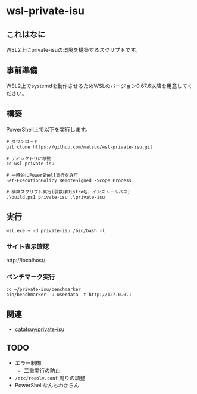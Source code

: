 # wsl-private-isu

## これはなに

WSL2上にprivate-isuの環境を構築するスクリプトです。

## 事前準備

WSL2上でsystemdを動作させるためWSLのバージョン0.67.6以降を用意してください。

## 構築

PowerShell上で以下を実行します。

```
# ダウンロード
git clone https://github.com/matsuu/wsl-private-isu.git

# ディレクトリに移動
cd wsl-private-isu

# 一時的にPowerShell実行を許可
Set-ExecutionPolicy RemoteSigned -Scope Process

# 構築スクリプト実行(引数はDistro名、インストールパス)
.\build.ps1 private-isu .\private-isu
```

## 実行

```
wsl.exe ~ -d private-isu /bin/bash -l
```

### サイト表示確認

http://localhost/

### ベンチマーク実行

```
cd ~/private-isu/benchmarker
bin/benchmarker -u userdata -t http://127.0.0.1
```

## 関連

* [catatsuy/private-isu](https://github.com/catatsuy/private-isu)

## TODO

* エラー制御
  * 二重実行の防止
* `/etc/resolv.conf` 周りの調整
* PowerShellなんもわからん
